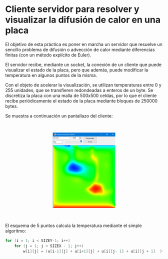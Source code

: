 # Cliente servidor para resolver y visualizar la difusión de calor en una placa

El objetivo de esta práctica es poner en marcha un servidor que resuelve un sencillo problema de difusión o advección de calor mediante diferencias finitas (con un método explícito de Euler).

El servidor recibe, mediante un socket, la conexión de un cliente que puede visualizar el estado de la placa, pero que además, puede modificar la temperatura en algunos puntos de la misma.

Con el objeto de acelerar la visualización, se utilizan temperaturas entre 0 y 255 unidades, que se transfieren redondeadas a enteros de un byte. Se discretiza la placa con una malla de 500x500 celdas, por lo que el cliente recibe periódicamente el estado de la placa mediante bloques de 250000 bytes. 

Se muestra a continuación un pantallazo del cliente:

<br/><p style='text-align:center;'>
<img src=cliente.png width=200>
</p><br/>

El esquema de 5 puntos calcula la temperatura mediante el simple algoritmo:

```c
for (i = 1; i < SIZEY-1; i++)
	for (j = 1; j < SIZEX - 1; j++)
		w[i][j] = (u[i-1][j] + u[i+1][j] + u[i][j- 1] + u[i][j + 1]  )* 0.25;
```

